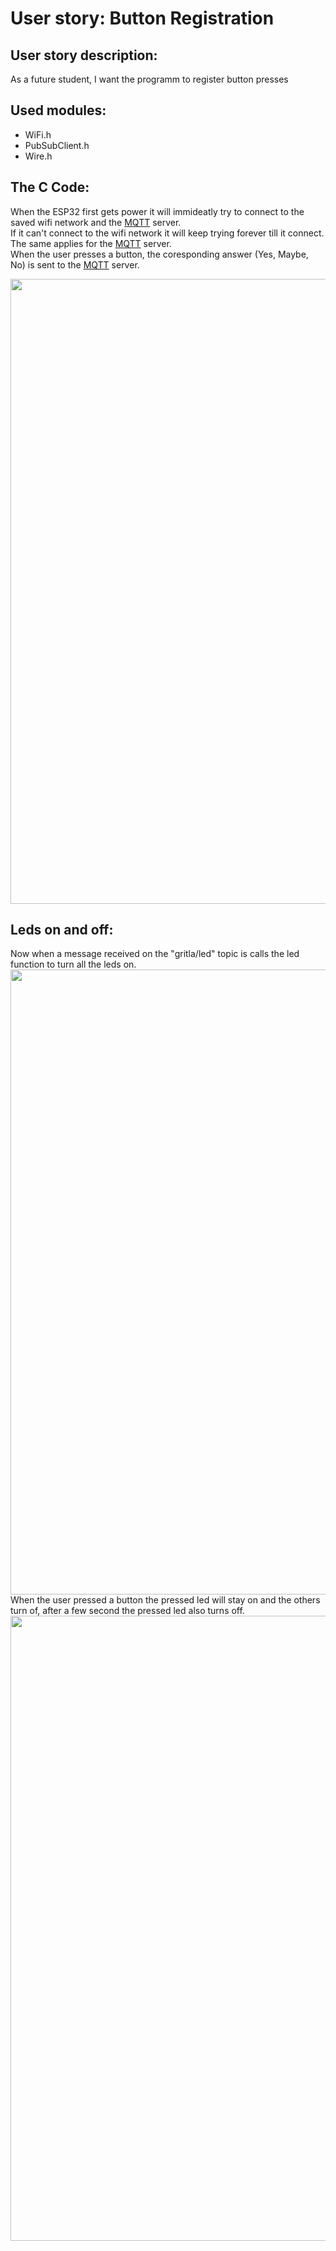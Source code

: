 # User story: Button Registration


## User story description:
As a future student, I want the programm to register button presses

## Used modules:
- WiFi.h
- PubSubClient.h
- Wire.h

## The C Code:
When the ESP32 first gets power it will immideatly try to connect to the saved wifi network and the [MQTT](../javaClasses/MQTT.md) server. <br>
If it can't connect to the wifi network it will keep trying forever till it connect. The same applies for the [MQTT](../javaClasses/MQTT.md) server. <br>
When the user presses a button, the coresponding answer (Yes, Maybe, No) is sent to the [MQTT](../javaClasses/MQTT.md) server.

<img src="../../assets/loopbuttoncode.png" width="1000" >

## Leds on and off:
Now when a message received on the "gritla/led" topic is calls the led function to turn all the leds on.
<img src="../../assets/loopbuttoncoderecieve.png" width="1000" >
When the user pressed a button the pressed led will stay on and the others turn of, after a few second the pressed led also turns off.
<img src="../../assets/loopbuttoncodeleds.png" width="1000" >